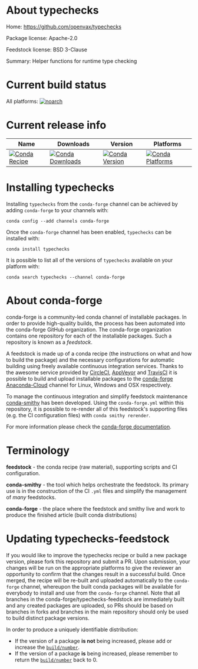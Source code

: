 About typechecks
================

Home: https://github.com/openvax/typechecks

Package license: Apache-2.0

Feedstock license: BSD 3-Clause

Summary: Helper functions for runtime type checking



Current build status
====================

All platforms:
[![noarch](https://img.shields.io/circleci/project/github/conda-forge/typechecks-feedstock/master.svg?label=noarch)](https://circleci.com/gh/conda-forge/typechecks-feedstock)

Current release info
====================

| Name | Downloads | Version | Platforms |
| --- | --- | --- | --- |
| [![Conda Recipe](https://img.shields.io/badge/recipe-typechecks-green.svg)](https://anaconda.org/conda-forge/typechecks) | [![Conda Downloads](https://img.shields.io/conda/dn/conda-forge/typechecks.svg)](https://anaconda.org/conda-forge/typechecks) | [![Conda Version](https://img.shields.io/conda/vn/conda-forge/typechecks.svg)](https://anaconda.org/conda-forge/typechecks) | [![Conda Platforms](https://img.shields.io/conda/pn/conda-forge/typechecks.svg)](https://anaconda.org/conda-forge/typechecks) |

Installing typechecks
=====================

Installing `typechecks` from the `conda-forge` channel can be achieved by adding `conda-forge` to your channels with:

```
conda config --add channels conda-forge
```

Once the `conda-forge` channel has been enabled, `typechecks` can be installed with:

```
conda install typechecks
```

It is possible to list all of the versions of `typechecks` available on your platform with:

```
conda search typechecks --channel conda-forge
```


About conda-forge
=================

conda-forge is a community-led conda channel of installable packages.
In order to provide high-quality builds, the process has been automated into the
conda-forge GitHub organization. The conda-forge organization contains one repository
for each of the installable packages. Such a repository is known as a *feedstock*.

A feedstock is made up of a conda recipe (the instructions on what and how to build
the package) and the necessary configurations for automatic building using freely
available continuous integration services. Thanks to the awesome service provided by
[CircleCI](https://circleci.com/), [AppVeyor](http://www.appveyor.com/)
and [TravisCI](https://travis-ci.org/) it is possible to build and upload installable
packages to the [conda-forge](https://anaconda.org/conda-forge)
[Anaconda-Cloud](http://docs.anaconda.org/) channel for Linux, Windows and OSX respectively.

To manage the continuous integration and simplify feedstock maintenance
[conda-smithy](http://github.com/conda-forge/conda-smithy) has been developed.
Using the ``conda-forge.yml`` within this repository, it is possible to re-render all of
this feedstock's supporting files (e.g. the CI configuration files) with ``conda smithy rerender``.

For more information please check the [conda-forge documentation](https://conda-forge.org/docs/).

Terminology
===========

**feedstock** - the conda recipe (raw material), supporting scripts and CI configuration.

**conda-smithy** - the tool which helps orchestrate the feedstock.
                   Its primary use is in the construction of the CI ``.yml`` files
                   and simplify the management of *many* feedstocks.

**conda-forge** - the place where the feedstock and smithy live and work to
                  produce the finished article (built conda distributions)


Updating typechecks-feedstock
=============================

If you would like to improve the typechecks recipe or build a new
package version, please fork this repository and submit a PR. Upon submission,
your changes will be run on the appropriate platforms to give the reviewer an
opportunity to confirm that the changes result in a successful build. Once
merged, the recipe will be re-built and uploaded automatically to the
`conda-forge` channel, whereupon the built conda packages will be available for
everybody to install and use from the `conda-forge` channel.
Note that all branches in the conda-forge/typechecks-feedstock are
immediately built and any created packages are uploaded, so PRs should be based
on branches in forks and branches in the main repository should only be used to
build distinct package versions.

In order to produce a uniquely identifiable distribution:
 * If the version of a package **is not** being increased, please add or increase
   the [``build/number``](http://conda.pydata.org/docs/building/meta-yaml.html#build-number-and-string).
 * If the version of a package **is** being increased, please remember to return
   the [``build/number``](http://conda.pydata.org/docs/building/meta-yaml.html#build-number-and-string)
   back to 0.